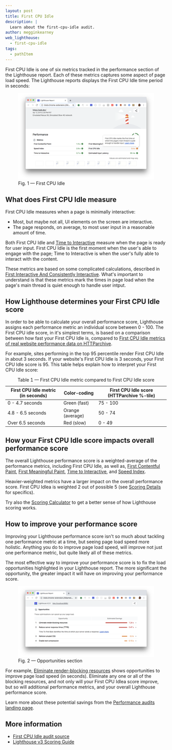 ```yaml
---
layout: post
title: First CPU Idle
description: |
  Learn about the first-cpu-idle audit.
author: megginkearney
web_lighthouse:
  - first-cpu-idle
tags:
  - pathItem
---
```


First CPU Idle is one of six metrics tracked in the performance section of the Lighthouse report.
Each of these metrics captures some aspect of page load speed.
The Lighthouse reports displays the First CPU Idle time period in seconds:

<figure class="w-figure">
  <img class="w-screenshot w-screenshot--filled" src="first-cpu-idle.png" alt="Lighthouse: First CPU Idle">
  <figcaption class="w-figcaption">
    Fig. 1 — First CPU Idle
  </figcaption>
</figure>

## What does First CPU Idle measure

First CPU Idle measures when a page is minimally interactive:

- Most, but maybe not all, UI elements on the screen are interactive.
- The page responds, on average, to most user input in a reasonable amount of time.

Both First CPU Idle and
[Time to Interactive](/performance-audits/interactive)
measure when the page is ready for user input.
First CPU Idle is the first moment when the user's able to engage with the page;
Time to Interactive is when the user's fully able to interact with the content.

These metrics are based on some complicated calculations,
described in [First Interactive And Consistently Interactive](https://docs.google.com/document/d/1GGiI9-7KeY3TPqS3YT271upUVimo-XiL5mwWorDUD4c/edit).
What's important to understand
is that these metrics mark the times in page load
when the page's main thread is quiet enough
to handle user intput.

## How Lighthouse determines your First CPU Idle score

In order to be able to calculate your overall performance score,
Lighthouse assigns each performance metric an individual score between 0 - 100.
The First CPU idle score, in it's simplest terms,
is based on a comparison between how fast your First CPU Idle is,
compared to [First CPU Idle metrics of real website performance data on 
HTTParchive](https://httparchive.org/reports/loading-speed#ttfi).

For example, sites performing in the top 95 percentile render First CPU Idle in about 3 seconds.
If your website's First CPU Idle is 3 seconds,
your First CPU Idle score is 95.
This table helps explain how to interpret your First CPU Idle score:

<div class="w-table-wrapper">
  <table>
    <thead>
      <tr>
        <th>First CPU Idle metric (in seconds)</th>
        <th>Color-coding</th>
        <th>First CPU Idle score (HTTParchive %-tile)</th>
      </tr>
    </thead>
    <tbody>
      <tr>
        <td>0 - 4.7 seconds</td>
        <td>Green (fast)</td> 
        <td>75 - 100</td>
      </tr>
      <tr>
        <td>4.8 - 6.5 seconds</td>
        <td>Orange (average)</td> 
        <td>50 - 74</td>
      </tr>
      <tr>
        <td>Over 6.5 seconds</td>
        <td>Red (slow)</td> 
        <td>0 - 49</td>
      </tr>
    </tbody>
    <caption>Table 1 — First CPU Idle metric compared to First CPU Idle score</caption>
  </table>
</div>

## How your First CPU Idle score impacts overall performance score

The overall Lighthouse performance score is a weighted-average of the performance metrics, including First CPU Idle,
as well as,
[First Contentful Paint](/performance-audits/first-contentful-paint),
[First Meaningful Paint](/performance-audits/first-meaningful-paint),
[Time to Interactive](/performance-audits/time-to-interactive), and
[Speed Index](/performance-audits/speed-index).

Heavier-weighted metrics have a larger impact on the overall performance score.
First CPU Idlea is weighted 2 out of possible 5
(see [Scoring Details](https://docs.google.com/spreadsheets/d/1Cxzhy5ecqJCucdf1M0iOzM8mIxNc7mmx107o5nj38Eo/edit#gid=0) for specifics).

Try also the [Scoring Calculator](https://docs.google.com/spreadsheets/d/1Cxzhy5ecqJCucdf1M0iOzM8mIxNc7mmx107o5nj38Eo/edit#gid=283330180) to get a better sense of how Lighthouse scoring works.

## How to improve your performance score

Improving your Lighthouse performance score
isn't so much about tackling one performance metric at a time,
but seeing page load speed more holistic.
Anything you do to improve page load speed, will improve not just one performance metric,
but quite likely all of these metrics.

The most effective way to improve your performance score
is to fix the load opportunities highlighted in your Lighthouse report.
The more significant the opportunity,
the greater impact it will have on improving your performance score.

<figure class="w-figure">
  <img class="w-screenshot w-screenshot--filled" src="opportunities.png" alt="Lighthouse: Opportunities section">
  <figcaption class="w-figcaption">
    Fig. 2 — Opportunities section
  </figcaption>
</figure>

For example,
[Eliminate render-blocking resources](/performance-audits/render-blocking-resources)
shows opportunities to improve page load speed (in seconds).
Eliminate any one or all of the blocking resources,
and not only will your First CPU Idlea score improve,
but so will additional performance metrics, and your overall Lighthouse performance score.

Learn more about these potential savings from the [Performance audits landing page](/performance-audits).

## More information

- [First CPU Idle audit source](https://github.com/GoogleChrome/lighthouse/blob/master/lighthouse-core/audits/metrics/first-cpu-idle.js)
- [Lighthouse v3 Scoring Guide](https://developers.google.com/web/tools/lighthouse/v3/scoring)


